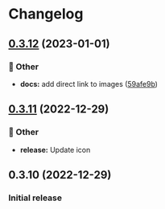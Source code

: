 # Changelog

## [0.3.12](https://github.com/Fred-Vatin/never-be-lost/compare/v0.3.11...v0.3.12) (2023-01-01)


### 🧰 Other

* **docs:** add direct link to images ([59afe9b](https://github.com/Fred-Vatin/never-be-lost/commit/59afe9b0b03cef90e864a97a48d851017119d54b))

## [0.3.11](https://github.com/Fred-Vatin/never-be-lost/compare/v0.3.10...v0.3.11) (2022-12-29)

### 🧰 Other

* **release:** Update icon

## 0.3.10 (2022-12-29)

### Initial release
